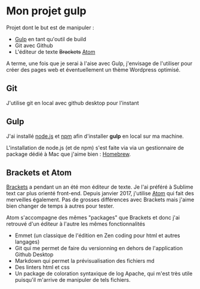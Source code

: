 # Mon projet gulp
Projet dont le but est de manipuler :

- [Gulp](http://gulpjs.com/) en tant qu'outil de build
- Git avec Github
- L'éditeur de texte ~~Brackets~~ [Atom](https://atom.io/)

A terme, une fois que je serai à l'aise avec Gulp, j'envisage de l'utiliser pour créer des pages web et éventuellement un thème Wordpress optimisé.

## Git
J'utilise git en local avec github desktop pour l'instant

## Gulp
J'ai installé [node.js](https://nodejs.org/en/) et [npm](https://www.npmjs.com/) afin d'installer **gulp** en local sur ma machine.

L'installation de node.js (et de npm) s'est faite via via un gestionnaire de package dédié à Mac que j'aime bien : [Homebrew](http://brew.sh/).

## Brackets et Atom
[Brackets](http://brackets.io/) a pendant un an été mon éditeur de texte. Je l'ai préféré à Sublime text car plus orienté front-end.
Depuis janvier 2017, j'utilise [Atom](https://atom.io/) qui fait des merveilles également. Pas de grosses différences avec Brackets mais j'aime bien changer de temps à autres pour tester.

Atom s'accompagne des mêmes "packages" que Brackets et donc j'ai retrouvé d'un éditeur à l'autre les mêmes fonctionnalités

- Emmet (un classique de l'édition en Zen coding pour html et autres langages)
- Git qui me permet de faire du versionning en dehors de l'application Github Desktop
- Markdown qui permet la prévisualisation des fichiers md
- Des linters html et css
- Un package de coloration syntaxique de log Apache, qui m'est très utile puisqu'il m'arrive de manipuler de tels fichiers.
